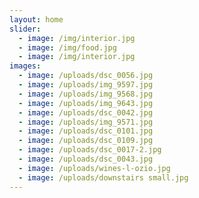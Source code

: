 ```yaml
---
layout: home
slider:
  - image: /img/interior.jpg
  - image: /img/food.jpg
  - image: /img/interior.jpg
images:
  - image: /uploads/dsc_0056.jpg
  - image: /uploads/img_9597.jpg
  - image: /uploads/img_9568.jpg
  - image: /uploads/img_9643.jpg
  - image: /uploads/dsc_0042.jpg
  - image: /uploads/img_9571.jpg
  - image: /uploads/dsc_0101.jpg
  - image: /uploads/dsc_0109.jpg
  - image: /uploads/dsc_0017-2.jpg
  - image: /uploads/dsc_0043.jpg
  - image: /uploads/wines-l-ozio.jpg
  - image: /uploads/downstairs small.jpg
---
```

